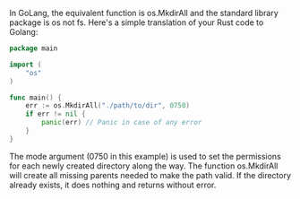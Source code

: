 In GoLang, the equivalent function is os.MkdirAll and the standard library package is os not fs. Here's a simple translation of your Rust code to Golang:

```go
package main

import (
    "os"
)

func main() {
	err := os.MkdirAll("./path/to/dir", 0750)
	if err != nil {
		panic(err) // Panic in case of any error
	}
}
```

The mode argument (0750 in this example) is used to set the permissions for each newly created directory along the way. The function os.MkdirAll will create all missing parents needed to make the path valid. If the directory already exists, it does nothing and returns without error.
